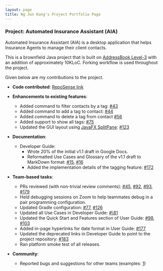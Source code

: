 ```yaml
---
layout: page
title: Ng Jun Kang's Project Portfolio Page
---
```


### Project: Automated Insurance Assistant (AIA)

Automated Insurance Assistant (AIA) is a desktop application that helps Insurance Agents to manage their client contacts.

This is a brownfield Java project that is built on [AddressBook Level-3](https://github.com/se-edu/addressbook-level3)
with an addition of approximately 10KLoC. Forking workflow is used throughout the project.

Given below are my contributions to the project.

* **Code contributed**: [RepoSense link](https://nus-cs2103-ay2122s2.github.io/tp-dashboard/?search=ngjunkang&breakdown=true&sort=groupTitle&sortWithin=title&since=2022-02-18&timeframe=commit&mergegroup=&groupSelect=groupByRepos&checkedFileTypes=docs~functional-code~test-code~other)

* **Enhancements to existing features**:
    * Added command to filter contacts by a tag: [\#43](https://github.com/AY2122S2-CS2103T-T17-3/tp/pull/43)
    * Added command to add a tag to contact: [\#44](https://github.com/AY2122S2-CS2103T-T17-3/tp/pull/44)
    * Added command to delete a tag from contact [\#56](https://github.com/AY2122S2-CS2103T-T17-3/tp/pull/56)
    * Added support to show all tags: [\#75](https://github.com/AY2122S2-CS2103T-T17-3/tp/pull/75)
    * Updated the GUI layout using [JavaFX SplitPane](https://docs.oracle.com/javase/8/javafx/api/javafx/scene/control/SplitPane.html): [\#123](https://github.com/AY2122S2-CS2103T-T17-3/tp/pull/123)

* **Documentation**:
    * Developer Guide:
        * Wrote 20% of the initial v1.1 draft in Google Docs.
        * Reformatted Use Cases and Glossary of the v1.1 draft to MarkDown format: [\#15](https://github.com/AY2122S2-CS2103T-T17-3/tp/pull/15), [\#16](https://github.com/AY2122S2-CS2103T-T17-3/tp/pull/16)
        * Added the implementation details of the tagging feature: [\#172](https://github.com/AY2122S2-CS2103T-T17-3/tp/pull/172)

* **Team-based tasks**:
    * PRs reviewed (with non-trivial review comments): [\#45](https://github.com/AY2122S2-CS2103T-T17-3/tp/pull/45), [\#92](https://github.com/AY2122S2-CS2103T-T17-3/tp/pull/92), [\#93](https://github.com/AY2122S2-CS2103T-T17-3/tp/pull/93), [\#179](https://github.com/AY2122S2-CS2103T-T17-3/tp/pull/179)
    * Held debugging sessions on Zoom to help teammates debug in a pair programming configuration.
    * Updated Gradle configuration: [\#77](https://github.com/AY2122S2-CS2103T-T17-3/tp/pull/77), [\#126](https://github.com/AY2122S2-CS2103T-T17-3/tp/pull/126)
    * Updated all Use Cases in Developer Guide: [#\81](https://github.com/AY2122S2-CS2103T-T17-3/tp/pull/81)
    * Updated the Quick Start and Features section of User Guide: [\#98](https://github.com/AY2122S2-CS2103T-T17-3/tp/pull/98), [\#103](https://github.com/AY2122S2-CS2103T-T17-3/tp/pull/103)
    * Added in-page hyperlinks for date format in User Guide: [\#177](https://github.com/AY2122S2-CS2103T-T17-3/tp/pull/177)
    * Updated the deprecated links in Developer Guide to point to the project repository: [\#183](https://github.com/AY2122S2-CS2103T-T17-3/tp/pull/183)
    * Ran platform smoke test of all releases.

* **Community**:
    * Reported bugs and suggestions for other teams (examples: [1](https://github.com/ngjunkang/ped/issues))
